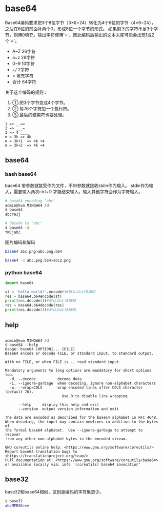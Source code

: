 # base64

Base64编码要求把3个8位字节（3×8=24）转化为4个6位的字节（4×6=24），之后在6位的前面补两个0，形成8位一个字节的形式。 如果剩下的字符不足3个字节，则用0填充，输出字符使用'='，因此编码后输出的文本末尾可能会出现1或2个'='。

- A~Z 26字符
- a~z  26字符
- 0~9 10字符
- +/ 2字符
- = 填充字符
- 合计 64字符

关于这个编码的规则：
1. ①.把3个字节变成4个字节。
2. ② 每76个字符加一个换行符。
3. ③.最后的结束符也要处理。


```
1 => __==
2 => ___=
3 => 4 ____
n = 3k => 4k
n = 3k+1  => 4k +4 
n = 3k+2  => 4k +4 
```
## base64
### bash base64 
base64 带参数就接受作为文件，不带参数就接收stdin作为输入。
stdin作为输入，需要输入两次ctrl+D 才能结束输入，输入其他字符会作为字符输入。

``` bash
# base64 encoding "abc"
admin@kvm MINGW64 /d
$ base64
abcYWJj

# decode to "abc"
$ base64 -d
YWJjabc

```


图片编码和解码
``` bash
base64 abc.png>abc.png.b64

base64 -d abc.png.b64>abc2.png
```
### python base64

``` python
import base64

st = 'hello world!'.encode()#默认以utf8编码
res = base64.b64encode(st)
print(res.decode())#默认以utf8解码
res = base64.b64decode(res)
print(res.decode())#默认以utf8解码

```

## help
```

admin@kvm MINGW64 /d
$ base64 --help
Usage: base64 [OPTION]... [FILE]
Base64 encode or decode FILE, or standard input, to standard output.

With no FILE, or when FILE is -, read standard input.

Mandatory arguments to long options are mandatory for short options too.
  -d, --decode          decode data
  -i, --ignore-garbage  when decoding, ignore non-alphabet characters
  -w, --wrap=COLS       wrap encoded lines after COLS character (default 76).
                          Use 0 to disable line wrapping

      --help     display this help and exit
      --version  output version information and exit

The data are encoded as described for the base64 alphabet in RFC 4648.
When decoding, the input may contain newlines in addition to the bytes of
the formal base64 alphabet.  Use --ignore-garbage to attempt to recover
from any other non-alphabet bytes in the encoded stream.

GNU coreutils online help: <https://www.gnu.org/software/coreutils/>
Report base64 translation bugs to <https://translationproject.org/team/>
Full documentation at: <https://www.gnu.org/software/coreutils/base64>
or available locally via: info '(coreutils) base64 invocation'
```

## base32
base32和base64相似，区别是编码的字符集更少。
``` bash
$ base32
abcMFRGG===
```